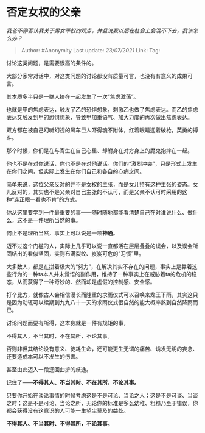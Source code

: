 # 否定女权的父亲
*我爸不停否认我关于男女平权的观点，并且说我以后在社会上会混不下去，我该怎么办？*

> Author: #Anonymity
> Last update: *23/07/2021*
> Link:
> Tag:

讨论这类问题，是需要很高的条件的。

大部分家常对话中，对这类问题的讨论都没有质量可言，也没有有意义的成果可言。

其本质多半只是一群人挤在一起发生了一次“焦虑激荡”。

也就是甲的焦虑表达，触发了乙的恐惧想象，刺激乙也做了焦虑表达。而乙的焦虑表达又触发到甲的恐惧想象，导致甲加重语气、加大力度的再次做出焦虑表达。

双方都在被自己幻听幻视的风车巨人吓得魂不附体，红着眼睛迎着破枪，英勇的搏斗。

那个时候，你们是在与寄生在自己心里、却附身在对方身上的魔鬼抱摔在一起。

他也不是在对你说话，你也不是在对他说话。你们的“激烈冲突”，只是形式上发生在你们之间，但实际上发生在你们自己和各自的心病之间。

简单来说，这位父亲反对的并不是女权的主张，而是女儿持有这种主张的姿态。女儿反对的，其实也不是父亲对自己主张的不认可，而是父亲不认可时采用的这种“连正眼一看也不肯”的方式。

你从这里要学到一件最重要的事——随时随地都能看清楚自己在对谁说什么、做什么，这不是一件理所当然的事。

何止不是理所当然，事实上可以说是一项**神通**。

迈不过这个门槛的人，实际上几乎可以说一直都活在层层叠叠的误会，以及误会所固结出的看似坚固，实则布满裂纹、岌岌可危的“习惯”里。

大多数人，都是在拼着极大的“努力”，在解决其实不存在的问题，事实上是靠着这些行为的一种ta本人并未觉悟的副作用，维持了一种事实上在威胁着ta的危机的稳态，从而获得了一种奇妙的、然而却是虚假的控制感、安全感。

打个比方，就像古人会相信漫长而隆重的求雨仪式可以召唤来龙王下雨，其实这只是因为动辄可以续期到九九八十一天的求雨仪式很自然的能大概率熬到自然降雨而已。

讨论问题而要有所得，这本身就是一件有规矩的事，

不得其人，不当其时，不在其所，不论其事。

否则非但其结论没有意义、徒耗生命，还可能更生无谓的痛苦、诱发无明的妄念、还要造成本可以不发生的伤害。

甚至由此迈入一段迂回曲折的歧途。

记住了——**不得其人、不当其时、不在其所，不论其事。**

只要你开始在谈论事情的时候考虑这是不是可论、当论之人；这是不是可谈、当谈之时；这是不是可论、当论之所，无论你的标准是多么幼稚、粗糙乃至于错误，你都会获得没有这意识的人可能一生望尘莫及的益处。

**不得其人、不当其时、不得其所，不论其事。**
